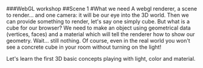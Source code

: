 ###WebGL workshop
##Scene 1
#What we need
A webgl renderer, a scene to render... and one camera: it will be our eye into the 3D world.
Then we can provide something to render, let's say one simply cube.
But what is a cube for our browser? We need to make an object using geometrical data (vertices, faces) and a material which will tell the renderer how to show our geometry.
Wait... still nothing.
Of course, even in the real world you won't see a concrete cube in your room without turning on the light!

Let's learn the first 3D basic concepts playing with light, color and material.